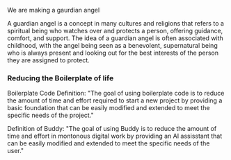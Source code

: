 We are making a gaurdian angel

A guardian angel is a concept in many cultures and religions that refers to a spiritual being who watches over and protects a person, offering guidance, comfort, and support. The idea of a guardian angel is often associated with childhood, with the angel being seen as a benevolent, supernatural being who is always present and looking out for the best interests of the person they are assigned to protect.


### Reducing the Boilerplate of life

Boilerplate Code Definition:
"The goal of using boilerplate code is to reduce the amount of time and effort required to start a new project by providing a basic foundation that can be easily modified and extended to meet the specific needs of the project."

Definition of Buddy:
"The goal of using Buddy is to reduce the amount of time and effort in montonous digital work by providing an AI assisstant that can be easily modified and extended to meet the specific needs of the user."